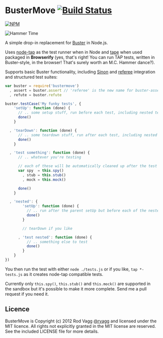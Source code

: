 # BusterMove [![Build Status](https://secure.travis-ci.org/rvagg/bustermove.png)](http://travis-ci.org/rvagg/bustermove)

[![NPM](https://nodei.co/npm/bustermove.png?downloads)](https://nodei.co/npm/bustermove/)

![Hammer Time](http://i.gif.ly/d68bca81.gif)

A simple drop-in replacement for [Buster](http://busterjs.org/) in Node.js.

Uses [node-tap](https://github.com/isaacs/node-tap) as the test runner when in Node and [tape](https://github.com/substack/tape) when used packaged in **Browserify** (yes, that's right! You can run TAP tests, written in Buster-style, in the browser! That's surely worth an M.C. Hammer dance?).

Supports basic Buster functionality, including [Sinon](http://sinonjs.org/) and [referee](https://github.com/busterjs/referee) integration and structured test suites:

```js
var buster = require('bustermove')
  , assert = buster.assert // 'referee' is the new name for buster-assert
  , refute = buster.refute

buster.testCase('My funky tests', {
    'setUp': function (done) {
      // .. some setup stuff, run before each test, including nested tests
      done()
    }

  , 'tearDown': function (done) {
      // .. some teardown stuff, run after each test, including nested tests
      done()
    }

  , 'test something': function (done) {
      // .. whatever you're testing

      // each of these will be automatically cleaned up after the test is run
      var spy  = this.spy()
        , stub = this.stub()
        , mock = this.mock()

      done()
    }

  , 'nested': {
        'setUp': function (done) {
          // .. run after the parent setUp but before each of the nested tests
          done()          
        }

        // tearDown if you like

      , 'test nested': function (done) {
          // .. something else to test
          done()
        }
    }
})
```

You then run the test with either `node ./tests.js` or if you like, `tap *-tests.js` as it creates node-tap compatible tests.

Currently only `this.spy()`, `this.stub()` and `this.mock()` are supported in the sandbox but it's possible to make it more complete. Send me a pull request if you need it.

## Licence

BusterMove is Copyright (c) 2012 Rod Vagg [@rvagg](https://twitter.com/rvagg) and licensed under the MIT licence. All rights not explicitly granted in the MIT license are reserved. See the included LICENSE file for more details.

